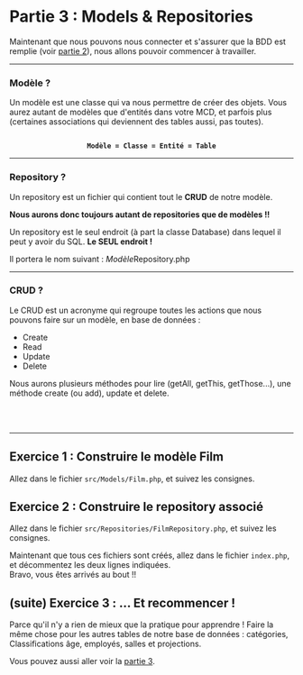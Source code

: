 # Partie 3 : Models & Repositories
Maintenant que nous pouvons nous connecter et s'assurer que la BDD est remplie (voir [partie 2](<partie 2.md>)), nous allons pouvoir commencer à travailler.

---
### Modèle ?
Un modèle est une classe qui va nous permettre de créer des objets. Vous aurez autant de modèles que d'entités dans votre MCD, et parfois plus (certaines associations qui deviennent des tables aussi, pas toutes).
<center><code><b>
 Modèle = Classe = Entité = Table 
</code></b></center>

---
### Repository ?
Un repository est un fichier qui contient tout le **CRUD** de notre modèle.

**Nous aurons donc toujours autant de repositories que de modèles !!**

Un repository est le seul endroit (à part la classe Database) dans lequel il peut y avoir du SQL. **Le SEUL endroit !**

Il portera le nom suivant : *Modèle*Repository.php

---
### CRUD ?
Le CRUD est un acronyme qui regroupe toutes les actions que nous pouvons faire sur un modèle, en base de données :
- Create
- Read
- Update
- Delete

Nous aurons plusieurs méthodes pour lire (getAll, getThis, getThose...), une méthode create (ou add), update et delete.

<br><br>

---
## Exercice 1 : Construire le modèle Film
Allez dans le fichier `src/Models/Film.php`, et suivez les consignes.

## Exercice 2 : Construire le repository associé
Allez dans le fichier `src/Repositories/FilmRepository.php`, et suivez les consignes.

Maintenant que tous ces fichiers sont créés, allez dans le fichier `index.php`, et décommentez les deux lignes indiquées. \
Bravo, vous êtes arrivés au bout !!


## (suite) Exercice 3 : ... Et recommencer !
Parce qu'il n'y a rien de mieux que la pratique pour apprendre !
Faire la même chose pour les autres tables de notre base de données : catégories, Classifications âge, employés, salles et projections.

Vous pouvez aussi aller voir la [partie 3](<partie 3.md>).